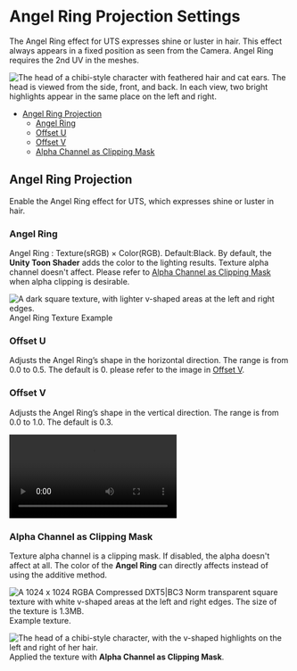# Angel Ring Projection Settings

The Angel Ring effect for UTS expresses shine or luster in hair. This effect always appears in a fixed position as seen from the Camera. Angel Ring requires the 2nd UV in the meshes.


![The head of a chibi-style character with feathered hair and cat ears. The head is viewed from the side, front, and back. In each view, two bright highlights appear in the same place on the left and right.](images/AR_Image.png)

- [Angel Ring Projection](#angel-ring-projection) 
  - [Angel Ring](#angel-ring)
  - [Offset U](#offset-u)
  - [Offset V](#offset-v)
  - [Alpha Channel as Clipping Mask](#alpha-channel-as-clipping-mask)

## Angel Ring Projection
Enable the Angel Ring effect for UTS, which expresses shine or luster in hair.


### Angel Ring 
Angel Ring : Texture(sRGB) × Color(RGB). Default:Black.
By default, the **Unity Toon Shader** adds the color to the lighting results. Texture alpha channel doesn't affect.
Please refer to [Alpha Channel as Clipping Mask](#alpha-chennel-as-clipping-mask) when alpha clipping is desirable.

![A dark square texture, with lighter v-shaped areas at the left and right edges.](images/para_height2.png)<br/>
Angel Ring Texture Example

### Offset U
Adjusts the Angel Ring’s shape in the horizontal direction. The range is from 0.0 to 0.5. The default is 0.
please refer to the image in [Offset V](#offset-v).

### Offset V
Adjusts the Angel Ring’s shape in the vertical direction. The range is from 0.0 to 1.0. The default is 0.3.

<video title="The head of a chibi-style character, viewed face-on. The v-shaped highlights in the hair grow and shrink vertically, and move up and down." src="images/AngelRingOffsetUV_1.mp4" width="auto" height="auto" autoplay="true" loop="true" controls></video>


### Alpha Channel as Clipping Mask

Texture alpha channel is a clipping mask. If disabled, the alpha doesn't affect at all. The color of the **Angel Ring** can directly affects instead of using the additive method.

![A 1024 x 1024 RGBA Compressed DXT5|BC3 Norm transparent square texture with white v-shaped areas at the left and right edges. The size of the texture is 1.3MB.](images/ARtexAlpha.png)<br/>
Example texture.

![The head of a chibi-style character, with  the v-shaped highlights on the left and right of her hair.](images/AlphaChennelAsClippingMask.png)<br/>
Applied the texture with **Alpha Channel as Clipping Mask**.
